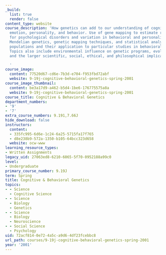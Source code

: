 ```yaml
---
_build:
  list: true
  render: false
content_type: website
course_description: 'How genetics can add to our understanding of cognition, language,
  emotion, personality, and behavior. Use of gene mapping to estimate risk factors
  for psychological disorders and variation in behavioral and personality traits.
  Mendelian genetics, genetic mapping techniques, and statistical analysis of large
  populations and their application to particular studies in behavioral genetics.
  Topics also include environmental influence on genetic programs, evolutionary genetics,
  and the larger scientific, social, ethical, and philosophical implications.

  '
course_image:
  content: 77520d67-cd6e-7b3d-e704-f953fbd72abf
  website: 9-19j-cognitive-behavioral-genetics-spring-2001
course_image_thumbnail:
  content: be3a17d9-a462-b5d4-1be6-176775575a8a
  website: 9-19j-cognitive-behavioral-genetics-spring-2001
course_title: Cognitive & Behavioral Genetics
department_numbers:
- '9'
- '7'
extra_course_numbers: 9.191,7.66J
hide_download: false
instructors:
  content:
  - 335fc995-6d6e-1c24-6a25-5715fa17f765
  - d8e238b9-572a-1350-b105-64bcc323d658
  website: ocw-www
learning_resource_types:
- Written Assignments
legacy_uid: 27063ed8-6210-6065-5f70-0952188a99c0
level:
- Undergraduate
primary_course_number: 9.19J
term: Spring
title: Cognitive & Behavioral Genetics
topics:
- - Science
  - Cognitive Science
- - Science
  - Biology
  - Genetics
- - Science
  - Biology
  - Neuroscience
- - Social Science
  - Psychology
uid: 72acf814-0e72-4a5c-a9d6-4df23fcebbc8
url_path: courses/9-19j-cognitive-behavioral-genetics-spring-2001
year: '2001'
---
```

